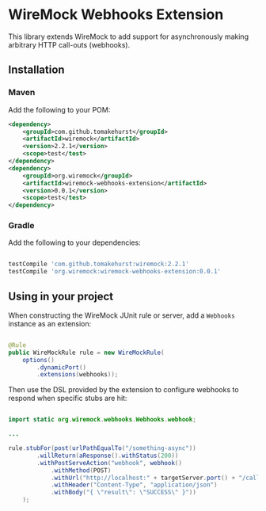 # WireMock Webhooks Extension

This library extends WireMock to add support for asynchronously making arbitrary HTTP call-outs (webhooks).
   
## Installation

### Maven

Add the following to your POM:


```xml
<dependency>
    <groupId>com.github.tomakehurst</groupId>
    <artifactId>wiremock</artifactId>
    <version>2.2.1</version>
    <scope>test</test>
</dependency>
<dependency>
    <groupId>org.wiremock</groupId>
    <artifactId>wiremock-webhooks-extension</artifactId>
    <version>0.0.1</version>
    <scope>test</test>
</dependency>
```

### Gradle

Add the following to your dependencies:


```groovy

testCompile 'com.github.tomakehurst:wiremock:2.2.1'
testCompile 'org.wiremock:wiremock-webhooks-extension:0.0.1'
```

## Using in your project

When constructing the WireMock JUnit rule or server, add a `Webhooks` instance as an extension:

 
```java

@Rule
public WireMockRule rule = new WireMockRule(
    options()
        .dynamicPort()
        .extensions(webhooks));
```

Then use the DSL provided by the extension to configure webhooks to respond when specific stubs are hit:


```java

import static org.wiremock.webhooks.Webhooks.webhook;

...

rule.stubFor(post(urlPathEqualTo("/something-async"))
        .willReturn(aResponse().withStatus(200))
        .withPostServeAction("webhook", webhook()
            .withMethod(POST)
            .withUrl("http://localhost:" + targetServer.port() + "/callback")
            .withHeader("Content-Type", "application/json")
            .withBody("{ \"result\": \"SUCCESS\" }"))
    );
```